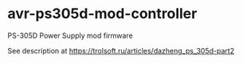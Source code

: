 # avr-ps305d-mod-controller

PS-305D Power Supply mod firmware

See description at https://trolsoft.ru/articles/dazheng_ps_305d-part2